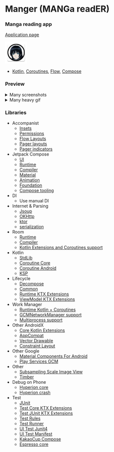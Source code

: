 Manger (MANGa readER)
===================
### Manga reading app

[Application page](https://4pda.to/forum/index.php?showtopic=772886&st=80)

![picture](md_data/icon.png)


* [Kotlin](https://kotlinlang.org/), [Coroutines](https://github.com/Kotlin/kotlinx.coroutines),
  [Flow](https://kotlinlang.org/docs/flow.html), [Compose](https://developer.android.com/jetpack/compose/)

### Preview
<details>
  <summary>Many screenshots</summary>
    <p align="center">
      <img src="md_data/1.jpg" width="20%"/>
      <img src="md_data/2.jpg" width="20%"/>
      <img src="md_data/4.jpg" width="20%"/>
      <img src="md_data/5.jpg" width="20%"/>
      <img src="md_data/6.jpg" width="20%"/>
      <img src="md_data/7.jpg" width="20%"/>
      <img src="md_data/8.jpg" width="20%"/>
      <img src="md_data/9.jpg" width="20%"/>
      <img src="md_data/10.jpg" width="20%"/>
      <img src="md_data/11.jpg" width="20%"/>
      <img src="md_data/12.jpg" width="20%"/>
      <img src="md_data/13.jpg" width="20%"/>
      <img src="md_data/14.jpg" width="20%"/>
      <img src="md_data/15.jpg" width="20%"/>
      <img src="md_data/16.jpg" width="20%"/>
      <img src="md_data/17.jpg" width="20%"/>
      <img src="md_data/18.jpg" width="20%"/>
    </p>
</details>
<details>
  <summary>Many heavy gif</summary>
    <p>  
    <details>
        <summary><b>"Library And Categories"</b> Screens</summary>
        <p>
        <img src="md_data/part_1.gif" width="32%"/>
        <img src="md_data/part_2.gif" width="32%"/>
        <summary><b>"Drawer menu"</b></summary>
        <img src="md_data/part_15.gif" width="32%"/>
    </details>
    <p>
    <details>
        <summary><b>"Chapters of Manga"</b> Screen</summary>
        <img src="md_data/part_16.gif" width="32%"/>
        <img src="md_data/part_17.gif" width="32%"/>
    </details>
    <p>
    <details>
        <summary><b>"Statistic"</b> Screen</summary>
        <img src="md_data/part_3.gif" width="32%"/>
    </details>
    <p>
    <details>
        <summary><b>"Storage"</b> Screen</summary>
        <img src="md_data/part_4.gif" width="32%"/>
    </details>
    <p>
    <details>
        <summary><b>"Site Catalog"</b> Screen</summary>
        <img src="md_data/part_5.gif" width="32%"/>
    </details>
    <p>
    <details>
        <summary><b>"Single Site"</b> Screen</summary>
        <img src="md_data/part_6.gif" width="32%"/>
    </details>
    <p>
    <details>
        <summary><b>"Global Search"</b> Screen</summary>
        <img src="md_data/part_7.gif" width="32%"/>
    </details>
    <p>
    <details>
        <summary><b>"Downloads"</b> Screen</summary>
        <img src="md_data/part_8.gif" width="32%"/>
        <summary><b>"Downloads"</b> Notification</summary>
        <img src="md_data/part_11.gif" width="32%"/>
    </details>
    <p>
    <details>
        <summary><b>"Last Added Chapters"</b> Screen</summary>
        <img src="md_data/part_9.gif" width="32%"/>
    </details>
    <p>
    <details>
        <summary><b>"Scheduler"</b> Screen</summary>
        <img src="md_data/part_10.gif" width="32%"/>
    </details>
    <p>
    <details>
        <summary><b>"Settings"</b> Screen</summary>
        <img src="md_data/part_12.gif" width="32%"/>
        <summary><b>"Change order drawer menu"</b></summary>
        <img src="md_data/part_13.gif" width="32%"/>
    </details>
    <p>
    <details>
        <summary><b>"App launch - Splash"</b> Screen</summary>
        <img src="md_data/part_14.gif" width="32%"/>
    </details>
    <p>
    <details>
        <summary><b>"Downloads"</b> Screen</summary>
    </details>
</details>

### Libraries

* Accompanist
    * [Insets](https://google.github.io/accompanist/insets/)
    * [Permissions](https://google.github.io/accompanist/permissions/)
    * [Flow Layouts](https://google.github.io/accompanist/flowlayout/)
    * [Pager layouts](https://google.github.io/accompanist/pager/)
    * [Pager indicators](https://google.github.io/accompanist/pager/#indicators)
* Jetpack Compose
    * [UI](https://developer.android.com/jetpack/androidx/releases/compose-ui)
    * [Runtime](https://developer.android.com/jetpack/androidx/releases/compose-runtime)
    * [Compiler](https://developer.android.com/jetpack/androidx/releases/compose-compiler)
    * [Material](https://developer.android.com/jetpack/androidx/releases/compose-material)
    * [Animation](https://developer.android.com/jetpack/androidx/releases/compose-animation)
    * [Foundation](https://developer.android.com/jetpack/androidx/releases/compose-foundation)
    * [Compose tooling](https://developer.android.com/jetpack/compose/tooling)
* DI
    * Use manual DI
* Internet & Parsing
    * [Jsoup](https://jsoup.org)
    * [OKHttp](https://square.github.io/okhttp/)
    * [ktor](https://ktor.io/docs/welcome.html)
    * [serialization](https://github.com/Kotlin/kotlinx.serialization)
* Room
    * [Runtime](https://developer.android.com/training/data-storage/room)
    * [Compiler](https://developer.android.com/training/data-storage/room)
    * [Kotlin Extensions and Coroutines support](https://developer.android.com/training/data-storage/room)
* Kotlin
    * [StdLib](https://kotlinlang.org/api/latest/jvm/stdlib/)
    * [Coroutine Core](https://github.com/Kotlin/kotlinx.coroutines)
    * [Coroutine Android](https://github.com/Kotlin/kotlinx.coroutines/blob/master/ui/kotlinx-coroutines-android/README.md)
    * [KSP](https://github.com/google/ksp)
* Lifecycle
    * [Decompose](https://arkivanov.github.io/Decompose/) 
    * [Common](https://developer.android.com/topic/libraries/architecture/lifecycle)
    * [Runtime KTX Extensions](https://developer.android.com/topic/libraries/architecture/lifecycle)
    * [ViewModel KTX Extensions](https://developer.android.com/topic/libraries/architecture/viewmodel)
* Work Manager
    * [Runtime Kotlin + Coroutines](https://developer.android.com/topic/libraries/architecture/workmanager)
    * [GCMNetworkManager support](https://developer.android.com/jetpack/androidx/releases/work)
    * [Multiprocess support](https://developer.android.com/jetpack/androidx/releases/work)
* Other AndroidX
    * [Core Kotlin Extensions](https://developer.android.com/jetpack/androidx/releases/core#core_and_core-ktx_version_170_2)
    * [AppCompat](https://developer.android.com/jetpack/androidx/releases/appcompat)
    * [Vector Drawable](https://developer.android.com/jetpack/androidx/releases/vectordrawable)
    * [Constraint Layout](https://developer.android.com/jetpack/androidx/releases/constraintlayout)
* Other Google
    * [Material Components For Android](https://mvnrepository.com/artifact/com.google.android.material/material)
    * [Play Services GCM](https://mvnrepository.com/artifact/com.google.android.gms/play-services-gcm?repo=google)
* Other
    * [Subsampling Scale Image View](https://github.com/davemorrissey/subsampling-scale-image-view)
    * [Timber](https://github.com/JakeWharton/timber)
* Debug on Phone
    * [Hyperion core](https://github.com/willowtreeapps/Hyperion-Android)
    * [Hyperion crash](https://github.com/willowtreeapps/Hyperion-Android/tree/develop/hyperion-crash)
* Test
    * [JUnit](https://mvnrepository.com/artifact/junit/junit)
    * [Test Core KTX Extensions](https://developer.android.com/jetpack/androidx/releases/test#core_141_2)
    * [Test JUnit KTX Extensions](https://developer.android.com/jetpack/androidx/releases/test#junit_extensions_114_2)
    * [Test Rules](https://developer.android.com/jetpack/androidx/releases/test#rules_141_2)
    * [Test Runner](https://developer.android.com/jetpack/androidx/releases/test#runner_141_2)
    * [UI Test Junit4](https://developer.android.com/jetpack/compose/testing#setup)
    * [UI Test Manifest](https://developer.android.com/jetpack/compose/testing#setup)
    * [KakaoCup Compose](https://github.com/KakaoCup/Compose)
    * [Espresso core](https://developer.android.com/training/testing/espresso/setup)
